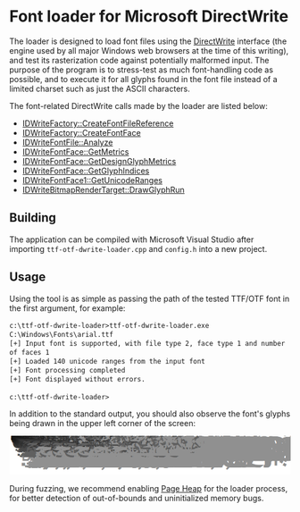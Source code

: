 # Font loader for Microsoft DirectWrite

The loader is designed to load font files using the [DirectWrite](https://docs.microsoft.com/en-us/windows/win32/directwrite/direct-write-portal) interface (the engine used by all major Windows web browsers at the time of this writing), and test its rasterization code against potentially malformed input. The purpose of the program is to stress-test as much font-handling code as possible, and to execute it for all glyphs found in the font file instead of a limited charset such as just the ASCII characters.

The font-related DirectWrite calls made by the loader are listed below:

 - [IDWriteFactory::CreateFontFileReference](https://docs.microsoft.com/en-us/windows/win32/api/dwrite/nf-dwrite-idwritefactory-createfontfilereference)
 - [IDWriteFactory::CreateFontFace](https://docs.microsoft.com/en-us/windows/win32/api/dwrite/nf-dwrite-idwritefactory-createfontface)
 - [IDWriteFontFile::Analyze](https://docs.microsoft.com/en-us/windows/win32/api/dwrite/nf-dwrite-idwritefontfile-analyze)
 - [IDWriteFontFace::GetMetrics](https://docs.microsoft.com/en-us/windows/win32/api/dwrite/nf-dwrite-idwritefontface-getmetrics)
 - [IDWriteFontFace::GetDesignGlyphMetrics](https://docs.microsoft.com/en-us/windows/win32/api/dwrite/nf-dwrite-idwritefontface-getdesignglyphmetrics)
 - [IDWriteFontFace::GetGlyphIndices](https://docs.microsoft.com/en-us/windows/win32/api/dwrite/nf-dwrite-idwritefontface-getglyphindices)
 - [IDWriteFontFace1::GetUnicodeRanges](https://docs.microsoft.com/en-us/windows/win32/api/dwrite_1/nf-dwrite_1-idwritefontface1-getunicoderanges)
 - [IDWriteBitmapRenderTarget::DrawGlyphRun](https://docs.microsoft.com/en-us/windows/win32/api/dwrite/nf-dwrite-idwritebitmaprendertarget-drawglyphrun)

## Building

The application can be compiled with Microsoft Visual Studio after importing `ttf-otf-dwrite-loader.cpp` and `config.h` into a new project.

## Usage

Using the tool is as simple as passing the path of the tested TTF/OTF font in the first argument, for example:

```
c:\ttf-otf-dwrite-loader>ttf-otf-dwrite-loader.exe C:\Windows\Fonts\arial.ttf
[+] Input font is supported, with file type 2, face type 1 and number of faces 1
[+] Loaded 140 unicode ranges from the input font
[+] Font processing completed
[+] Font displayed without errors.

c:\ttf-otf-dwrite-loader>
```

In addition to the standard output, you should also observe the font's glyphs being drawn in the upper left corner of the screen:

![Font glyphs displayed on the screen as rasterized by DirectWrite](../images/loader-dwrite.png)

During fuzzing, we recommend enabling [Page Heap](https://docs.microsoft.com/en-us/windows-hardware/drivers/debugger/gflags-and-pageheap) for the loader process, for better detection of out-of-bounds and uninitialized memory bugs.
